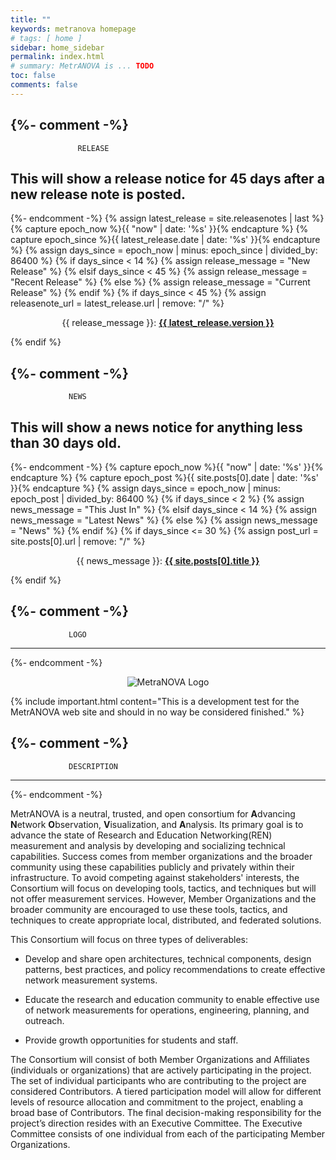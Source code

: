 ```yaml
---
title: ""
keywords: metranova homepage
# tags: [ home ]
sidebar: home_sidebar
permalink: index.html
# summary: MetrANOVA is ... TODO
toc: false
comments: false
---
```

{%- comment -%}
-------------------------------------------------------------------------------
			       RELEASE

This will show a release notice for 45 days after a new release note
is posted.
-------------------------------------------------------------------------------
{%- endcomment -%}
{% assign latest_release = site.releasenotes | last %}
{% capture epoch_now %}{{ "now" | date: '%s' }}{% endcapture %}
{% capture epoch_since %}{{ latest_release.date | date: '%s' }}{% endcapture %}
{% assign days_since = epoch_now | minus: epoch_since | divided_by: 86400 %}
{% if days_since < 14 %}
  {% assign release_message = "New Release" %}
{% elsif days_since < 45 %}
  {% assign release_message = "Recent Release" %}
{% else %}
  {% assign release_message = "Current Release" %}
{% endif %}
{% if days_since < 45 %}
  {% assign releasenote_url = latest_release.url | remove: "/" %}
  <p align="center">{{ release_message }}: <b><a href="{{ releasenote_url }}">{{ latest_release.version }}</a></b></p>
{% endif %}


{%- comment -%}
-------------------------------------------------------------------------------
				 NEWS

This will show a news notice for anything less than 30 days old.
-------------------------------------------------------------------------------
{%- endcomment -%}
{% capture epoch_now %}{{ "now" | date: '%s' }}{% endcapture %}
{% capture epoch_post %}{{ site.posts[0].date | date: '%s' }}{% endcapture %}
{% assign days_since = epoch_now | minus: epoch_post | divided_by: 86400 %}
{% if days_since < 2 %}
  {% assign news_message = "This Just In" %}
{% elsif days_since < 14 %}
  {% assign news_message = "Latest News" %}
{% else %}
  {% assign news_message = "News" %}
{% endif %}
{% if days_since <= 30 %}
  {% assign post_url = site.posts[0].url | remove: "/" %}
  <p align="center">{{ news_message }}: <b><a href="{{ post_url }}">{{ site.posts[0].title }}</a></b></p>
{% endif %}


{%- comment -%}
-------------------------------------------------------------------------------
				 LOGO
-------------------------------------------------------------------------------
{%- endcomment -%}
<p align="center"><img src="images/logos/metranova/metranova-logo.svg" alt="MetraNOVA Logo" /></p>


{% include important.html content="This is a development test for the MetrANOVA web site and should in no way be considered finished." %}


{%- comment -%}
-------------------------------------------------------------------------------
			     DESCRIPTION
-------------------------------------------------------------------------------
{%- endcomment -%}

MetrANOVA is a neutral, trusted, and open consortium for **A**dvancing
**N**etwork **O**bservation, **V**isualization, and **A**nalysis. Its
primary goal is to advance the state of Research and Education
Networking(REN) measurement and analysis by developing and socializing
technical capabilities. Success comes from member organizations and
the broader community using these capabilities publicly and privately
within their infrastructure. To avoid competing against stakeholders'
interests, the Consortium will focus on developing tools, tactics, and
techniques but will not offer measurement services. However, Member
Organizations and the broader community are encouraged to use these
tools, tactics, and techniques to create appropriate local,
distributed, and federated solutions.

This Consortium will focus on three types of deliverables:

 - Develop and share open architectures, technical components, design
   patterns, best practices, and policy recommendations to create
   effective network measurement systems.

 - Educate the research and education community to enable effective
   use of network measurements for operations, engineering, planning,
   and outreach.

 - Provide growth opportunities for students and staff.

The Consortium will consist of both Member Organizations and
Affiliates (individuals or organizations) that are actively
participating in the project.  The set of individual participants who
are contributing to the project are considered Contributors. A tiered
participation model will allow for different levels of resource
allocation and commitment to the project, enabling a broad base of
Contributors. The final decision-making responsibility for the
project’s direction resides with an Executive Committee. The Executive
Committee consists of one individual from each of the participating
Member Organizations.
